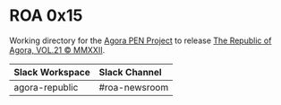 # ROA 0x15
Working directory for the [Agora PEN Project](https://github.com/agorahub/AIPs/projects/1) to release [The Republic of Agora, VOL.21 © MMXXII](https://github.com/agorahub/pen0/releases/tag/v21).

| Slack Workspace | Slack Channel |
| :-------------- | :------------ |
| agora-republic  | #roa-newsroom |
